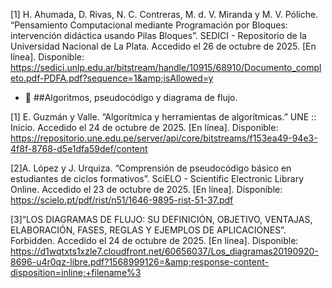 [1] H. Ahumada, D. Rivas, N. C. Contreras, M. d. V. Miranda y M. V. Póliche. “Pensamiento Computacional mediante Programación por Bloques: intervención didáctica usando Pilas Bloques”. SEDICI - Repositorio de la Universidad Nacional de La Plata. Accedido el 26 de octubre de 2025. [En línea]. Disponible: https://sedici.unlp.edu.ar/bitstream/handle/10915/68910/Documento_completo.pdf-PDFA.pdf?sequence=1&amp;isAllowed=y

- 🧠 ##Algoritmos, pseudocódigo y diagrama de flujo.

[1] E. Guzmán y Valle. “Algorítmica y herramientas de algorítmicas.” UNE :: Inicio. Accedido el 24 de octubre de 2025. [En línea]. Disponible: https://repositorio.une.edu.pe/server/api/core/bitstreams/f153ea49-94e3-4f8f-8768-d5e1dfa59def/content

[2]A. López y J. Urquiza. “Comprensión de pseudocódigo básico en estudiantes de ciclos formativos”. SciELO - Scientific Electronic Library Online. Accedido el 23 de octubre de 2025. [En línea]. Disponible: https://scielo.pt/pdf/rist/n51/1646-9895-rist-51-37.pdf

[3]“LOS DIAGRAMAS DE FLUJO: SU DEFINICIÓN, OBJETIVO, VENTAJAS, ELABORACIÓN, FASES, REGLAS Y EJEMPLOS DE APLICACIONES”. Forbidden. Accedido el 24 de octubre de 2025. [En línea]. Disponible: https://d1wqtxts1xzle7.cloudfront.net/60656037/Los_diagramas20190920-8696-u4r0qz-libre.pdf?1568999126=&amp;response-content-disposition=inline;+filename%3
